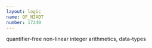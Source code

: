 ```yaml
---
layout: logic
name: QF_NIADT
number: 17240
---
```

quantifier-free non-linear integer arithmetics, data-types